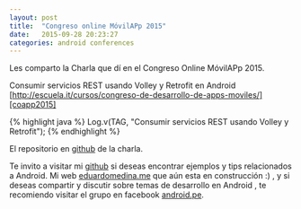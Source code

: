 ```yaml
---
layout: post
title:  "Congreso online MóvilAPp 2015"
date:   2015-09-28 20:23:27
categories: android conferences
---
```

Les comparto la Charla que dí en el Congreso Online MóvilAPp 2015.

Consumir servicios REST usando Volley y Retrofit en Android [http://escuela.it/cursos/congreso-de-desarrollo-de-apps-moviles/][coapp2015]

{% highlight java %}
	Log.v(TAG, "Consumir servicios REST usando Volley y Retrofit");
{% endhighlight %}

El repositorio en [github][repo] de la charla.

Te invito a visitar mi [github][gb] si deseas encontrar ejemplos y tips relacionados a Android. Mi web [eduardomedina.me][web] que aún esta en construcción :) , y si deseas compartir y discutir sobre temas de desarrollo en Android , te recomiendo visitar el grupo en facebook [android.pe][androidpe].

[gb]:      https://github.com/emedinaa
[web]:   http://www.eduardomedina.me/
[androidpe]: https://www.facebook.com/groups/androidpe/
[repo]: https://github.com/emedinaa/Congreso-Online-MovilAPp-2015
[gdglima]: http://www.gdglima.com/
[coapp2015]: http://escuela.it/cursos/congreso-de-desarrollo-de-apps-moviles/ 
